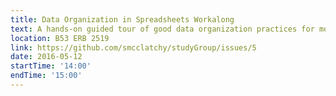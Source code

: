 ```yaml
---
title: Data Organization in Spreadsheets Workalong
text: A hands-on guided tour of good data organization practices for more effective data wrangling.
location: B53 ERB 2519
link: https://github.com/smcclatchy/studyGroup/issues/5
date: 2016-05-12
startTime: '14:00'
endTime: '15:00'
---
```

